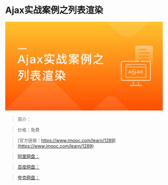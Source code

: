 # Ajax实战案例之列表渲染

![img](../../assets/5fe443100001f91605400304.jpg)

> 简介：

> 价格：免费

> [官方链接：https://www.imooc.com/learn/1289](https://www.imooc.com/learn/1289)

> [阿里网盘：]()

> [百度网盘：]()

> [夸克网盘：]()
